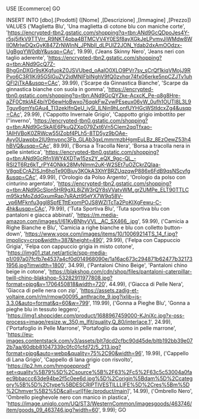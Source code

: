 USE [Ecommerce]
GO

INSERT INTO [dbo].[Prodotti]
           ([Nome]
           ,[Descrizione]
           ,[Immagine]
           ,[Prezzo])
     VALUES
           ('Maglietta Blu', 'Una maglietta di cotone blu con maniche corte', 'https://encrypted-tbn2.gstatic.com/shopping?q=tbn:ANd9GcQDpoJes4Y-r5sj5ifkV9TTVrr_R9NKT4pba4BTMCVV4Y0ESf8ayXGkJeLPvmvJiWMdw8WIIOMrIwDQxGyK847ZrNWInN_JPNbII_dLPUIZ2JON_Ydab2dxAmOOdzx-UgBgqYW0dbY&usqp=CAc', 19.99),
           ('Jeans Skinny Nero', 'Jeans neri con taglio aderente', 'https://encrypted-tbn2.gstatic.com/shopping?q=tbn:ANd9GcQ7Z-BhgGnDXGr9sKKgfuokZ0JSVUbed_oAalO0XLO9PVr7sv_sCrQf1kiqVMojJ9RPvo6C3R1lKi95G5IGuZV2jdMNIFbINghV9fQ0zvhqr74fx06erke5npCZJTv1uhQFl2jTkA&usqp=CAc', 39.99),
           ('Scarpe da Ginnastica Bianche', 'Scarpe da ginnastica bianche con suola in gomma', 'https://encrypted-tbn0.gstatic.com/shopping?q=tbn:ANd9GcQYZke-AcxcK_Pe-q8g8Hre-aZF0CttklAE4biYD6ewHoBwxo76qgkFwZvwPEseux06vW_0ufh1OUTl8L3L9Tguv6gmYsGAu4_TI3zekIfnQeU_iySl_ILNin9hLonfUYHGcWStIdcxZg4&usqp=CAc', 29.99),
           ('Cappotto Invernale Grigio', 'Cappotto grigio imbottito per l''inverno', 'https://encrypted-tbn0.gstatic.com/shopping?q=tbn:ANd9GcSkAIE6PkuQZXp079Zxt6Vn5CIem2qqTfxao-1AIHVBoK0ZRWcw55IZobf4PLh5-8TD5yz9bOAe-Ayy0Uawpbx2IU9mvpnc3Fb_GLAb3gxLmmrmzbHgmEuLBz_8EzOewZ53h4hBVQ&usqp=CAc', 89.99),
           ('Borsa a Tracolla Nera', 'Borsa a tracolla nera in pelle sintetica', 'https://encrypted-tbn0.gstatic.com/shopping?q=tbn:ANd9GcRfn1iWY4XDTw15zs2Y_eQX_9gc-QL_-RSl2T6Rz6kT_rPY4ONkk28MyNlmm2uK-W2SEt7uOZCkrZQIaa-V8gpECrAZlSJn6hqTe90Biuy3KOkA3XhYBRZUqzqwP886x6FdB9qsNScvfg&usqp=CAc', 49.99),
           ('Orologio da Polso Argento', 'Orologio da polso con cinturino argentato', 'https://encrypted-tbn2.gstatic.com/shopping?q=tbn:ANd9GcSlon5HR9gXL8iZW3rQY8sVVatvWM_grZUMPe_ELT90TTLCm95kzMoZddGxumRap7sRAzt95eYX7W9q58V-_vp6MFknfu3ggl8SpfETttExomPOJS8WZlTcTa2PoKIXgFewu-C-4hk&usqp=CAc', 79.99),
           ('Tuta Sportiva Blu', 'Tuta sportiva blu con pantaloni e giacca abbinati', 'https://m.media-amazon.com/images/I/61KvBNhyVVL._AC_SX466_.jpg', 59.99),
           ('Camicia a Righe Bianche e Blu', 'Camicia a righe bianche e blu con colletto button-down', 'https://www.yoox.com/images/items/10/10069214TS_14_f.jpg?impolicy=crop&width=387&height=490', 29.99),
           ('Felpa con Cappuccio Grigia', 'Felpa con cappuccio grigia in misto cotone', 'https://img01.ztat.net/article/spp-media-p1/097a07fcfb7e4537a4cf0d014968090e/1a16ac673c294871b62477b321731956.jpg?imwidth=1800', 34.99),
           ('Pantaloni Chino Beige', 'Pantaloni chino beige in cotone', 'https://blakshop.com/cdn/shop/files/pantaloni-caterpillar-twill-chino-blakshop-53282911977808.jpg?format=pjpg&v=1706450818&width=720', 44.99),
           ('Giacca di Pelle Nera', 'Giacca di pelle nera con zip', 'https://assets.zadig-et-voltaire.com/r/m/rmow00095_anthracite_9.jpg?ixlib=js-3.3.0&auto=format&q=60&w=799', 119.99),
           ('Gonna a Pieghe Blu', 'Gonna a pieghe blu in tessuto leggero', 'https://img1.shopcider.com/product/1688967459000-KJniXc.jpg?x-oss-process=image/resize,w_350,m_lfit/quality,Q_80/interlace,1', 24.99),
           ('Portafoglio in Pelle Marrone', 'Portafoglio da uomo in pelle marrone', 'https://eu-images.contentstack.com/v3/assets/blt7dcd2cfbc90d45de/bltb192bb39e072b7aa/60dbb81047339c0fc01cfd72/5_213.jpg?format=pjpg&auto=webp&quality=75%2C90&width=96', 19.99),
           ('Cappello di Lana Grigio', 'Cappello di lana grigio con risvolto', 'https://lp2.hm.com/hmgoepprod?set=quality%5B79%5D%2Csource%5B%2F63%2Fc5%2F63c5c53004a0faec9bbaccc63de94be2f5c0ee6d.jpg%5D%2Corigin%5Bdam%5D%2Ccategory%5B%5D%2Ctype%5BDESCRIPTIVESTILLLIFE%5D%2Cres%5Bm%5D%2Chmver%5B2%5D&call=url[file:/product/main]', 14.99),
           ('Ombrello Nero', 'Ombrello pieghevole nero con manico in plastica', 'https://image.uniqlo.com/UQ/ST3/WesternCommon/imagesgoods/463746/item/goods_09_463746.jpg?width=60', 9.99);
GO
